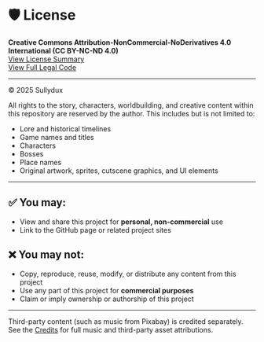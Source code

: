 # 🛡️ License

**Creative Commons Attribution-NonCommercial-NoDerivatives 4.0 International (CC BY-NC-ND 4.0)**  
[View License Summary](https://creativecommons.org/licenses/by-nc-nd/4.0/)  
[View Full Legal Code](https://creativecommons.org/licenses/by-nc-nd/4.0/legalcode)

---

© 2025 Sullydux

All rights to the story, characters, worldbuilding, and creative content within this repository are reserved by the author. This includes but is not limited to:

- Lore and historical timelines  
- Game names and titles  
- Characters  
- Bosses  
- Place names  
- Original artwork, sprites, cutscene graphics, and UI elements  

---

## ✅ You may:
- View and share this project for **personal, non-commercial** use  
- Link to the GitHub page or related project sites  

## ❌ You may not:
- Copy, reproduce, reuse, modify, or distribute any content from this project  
- Use any part of this project for **commercial purposes**  
- Claim or imply ownership or authorship of this project  

---

Third-party content (such as music from Pixabay) is credited separately.  
See the [Credits](./CREDITS.md) for full music and third-party asset attributions.